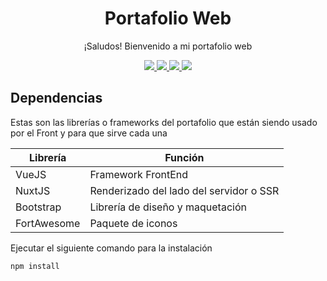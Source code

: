 
<p align="center">
  <h1 align="center">Portafolio Web</h1>
  <p align="center">¡Saludos! Bienvenido a mi portafolio web</p>
</p>
<p align="center">
  <a href="https://github.com/GatekoNeko141/Portafolio-GKO/issues">
    <img src="https://img.shields.io/github/issues/GatekoNeko141/Portafolio-GKO"/> 
  </a>
  <a href="https://github.com/GatekoNeko141/Portafolio-GKO/network/members">
    <img src="https://img.shields.io/github/forks/GatekoNeko141/Portafolio-GKO"/> 
  </a>  
  <a href="https://github.com/GatekoNeko141/Portafolio-GKO/stargazers">
    <img src="https://img.shields.io/github/stars/GatekoNeko141/Portafolio-GKO"/> 
  </a>
  <a href="https://github.com/GatekoNeko141/Portafolio-GKO/stargazers">
    <img src="https://img.shields.io/github/last-commit/GatekoNeko141/Portafolio-GKO"/> 
  </a>
</p>

##  Dependencias
Estas son las librerías o frameworks del portafolio que están siendo usado por el Front y para que sirve cada una

| Librería | Función |
| ------ | ------ |
| VueJS| Framework FrontEnd |
| NuxtJS | Renderizado del lado del servidor o SSR |
| Bootstrap | Librería de diseño y maquetación |
| FortAwesome | Paquete de iconos |

Ejecutar el siguiente comando para la instalación
```sh
npm install
```